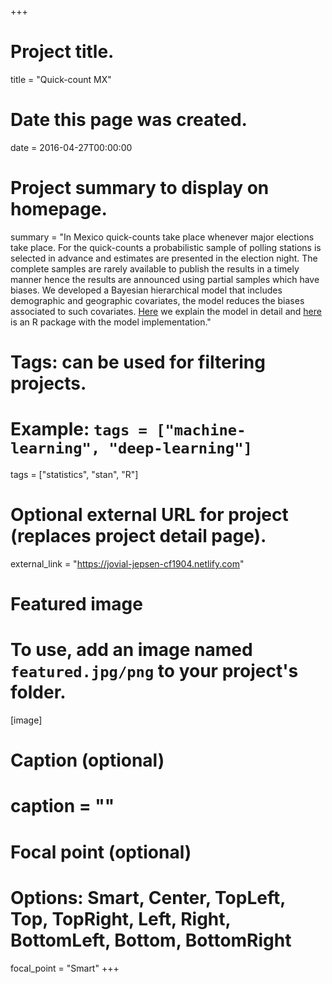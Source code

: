 +++
# Project title.
title = "Quick-count MX"

# Date this page was created.
date = 2016-04-27T00:00:00

# Project summary to display on homepage.
summary = "In Mexico quick-counts take place whenever major elections take place. For the quick-counts a probabilistic sample of polling stations is selected in advance and estimates are presented in the election night. The complete samples are rarely available to publish the results in a timely manner hence the results are announced using partial samples which have biases. We developed a Bayesian hierarchical model that includes demographic and geographic covariates, the model reduces the biases associated to such covariates. [Here](https://jovial-jepsen-cf1904.netlify.com) we explain the model in detail and [here](https://github.com/tereom/quickcountmx) is an R package with the model implementation."

# Tags: can be used for filtering projects.
# Example: `tags = ["machine-learning", "deep-learning"]`
tags = ["statistics", "stan", "R"]

# Optional external URL for project (replaces project detail page).
external_link = "https://jovial-jepsen-cf1904.netlify.com"

# Featured image
# To use, add an image named `featured.jpg/png` to your project's folder. 
[image]
  # Caption (optional)
  # caption = ""

  # Focal point (optional)
  # Options: Smart, Center, TopLeft, Top, TopRight, Left, Right, BottomLeft, Bottom, BottomRight
  focal_point = "Smart"
+++
